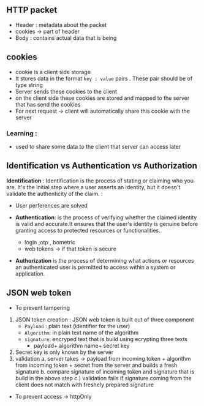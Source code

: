 ## HTTP packet
* Header : metadata about the packet
* cookies -> part of header 
* Body : contains actual data that is being


## cookies
* cookie is a client side storage
* It stores data in the format `key : value` pairs . These pair should be of type string
* Server sends these cookies to the client 
* on the client side these cookies are stored and mapped to the server that has send the cookies
* For next request -> client will automatically share this cookie with the server
### Learning : 
* used to share some data to the client that server can access later 

## Identification vs Authentication vs Authorization 

**Identification** : Identification is the process of stating or claiming who you are. It's the initial step where a user asserts an identity, but it doesn't validate the authenticity of the claim. : 
* User perferences are solved 

* **Authentication**: is the process of verifying whether the claimed identity is valid and accurate.It ensures that the user's identity is genuine before granting access to protected resources or functionalities. 
    * login ,otp , bometric 
    * web tokens -> if that token  is secure 

* **Authorization** is the process of determining what actions or resources an authenticated user is permitted to access within a system or application.


## JSON web token 

* To prevent tampering
1. JSON token creation :
JSON web token is built out of three component
    * `Payload` : plain text (identifier for the user)  
    * `Algorithm`: in plain text name of the algorithm
    * `signature`: encryped text that is build using ecrypting  three texts
        * payload+ algorithm name+ secret key 
2. Secret key is only known by the server
3. validation 
         a. server takes -> payload from incoming token + algorithm from incoming token + secret from the server and builds a fresh signature 
         b. compare  signature of incoming token and signature that is build in the above step
         c.) validation fails if signature coming from the client does not match with freshely prepared signature

* To prevent access -> httpOnly 





